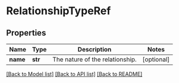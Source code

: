 # RelationshipTypeRef

## Properties
Name | Type | Description | Notes
------------ | ------------- | ------------- | -------------
**name** | **str** | The nature of the relationship. | [optional] 

[[Back to Model list]](../README.md#documentation-for-models) [[Back to API list]](../README.md#documentation-for-api-endpoints) [[Back to README]](../README.md)

